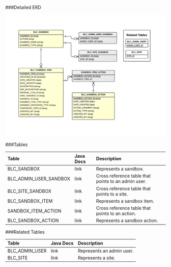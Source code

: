 

###Detailed ERD

![Admin Change Sets Detail](images/dataModel/AdminChangeSetsDetailedERD.png)

###Tables

| Table               | Java Docs	   | Description                                         |
|:--------------------|:--------------|:----------------------------------------------------|
|BLC_SANDBOX          | link          | Represents a sandbox.  |
|BLC_ADMIN_USER_SANDBOX   | link      | Cross reference table that points to an admin user.  |
|BLC_SITE_SANDBOX     | link          | Cross reference table that points to a site.  |
|BLC_SANDBOX_ITEM     | link          | Represents a sandbox item.  |
|SANDBOX_ITEM_ACTION  | link          | Cross reference table that points to an action.  |
|BLC_SANDBOX_ACTION   | link          | Represents a sandbox action.  |

###Related Tables

| Table               | Java Docs	   | Description                                         |
|:--------------------|:--------------|:----------------------------------------------------|
|BLC_ADMIN_USER       | link          | Represents an admin user.  |
|BLC_SITE             | link          | Represents a site.  |